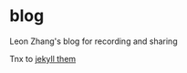 # blog
Leon Zhang's blog for recording and sharing

Tnx to [jekyll them](https://github.com/kaeyleo/jekyll-theme-H2O.git)
